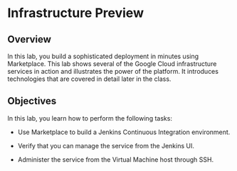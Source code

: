 # Infrastructure Preview

## Overview

In this lab, you build a sophisticated deployment in minutes using Marketplace. This lab shows several of the Google Cloud infrastructure services in action and illustrates the power of the platform. It introduces technologies that are covered in detail later in the class.

## Objectives

In this lab, you learn how to perform the following tasks:

- Use Marketplace to build a Jenkins Continuous Integration environment.

- Verify that you can manage the service from the Jenkins UI.

- Administer the service from the Virtual Machine host through SSH.